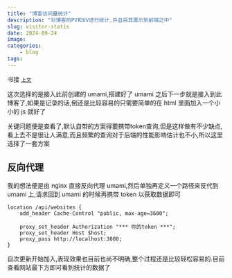 ```yaml
---
title: "博客访问量统计"
description: "对博客的PV和UV进行统计,并且将其展示到前端之中"
slug: visitor-statis
date: 2024-09-24
image:
categories:
    - blog
tags:
---
```


书接 [`上文`](../umami/)

这次选择的是接入此前创建的 umami,搭建好了 umami 之后下一步就是接入到此博客了,如果是记录的话,倒还是比较容易的只需要简单的在 html 里面加入一个小小的 js 就好了

关键问题便是查看了,默认自带的方案得要携带token查询,但是这样做有不少缺点,看上去不是很让人满意,而且频繁的查询对于后端的性能影响估计也不小,所以这里选择了一套方案

## 反向代理

我的想法便是由 nginx 直接反向代理 umami,然后单独再定义一个路径来反代到 umami 上,请求回到 umami 的时候再携带 token 以获取数据即可

``` shell
location /api/websites {
    add_header Cache-Control "public, max-age=3600";

    proxy_set_header Authorization "*** 你的token ***";
    proxy_set_header Host $host;
    proxy_pass http://localhost:3000;
}
```

自次更新开始加入,表现效果也目前也尚不明确,整个过程还是比较轻松容易的.目前查看网站最下方即可看到统计的数据了

